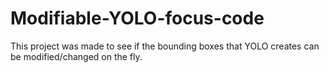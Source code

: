# Modifiable-YOLO-focus-code
This project was made to see if the bounding boxes that YOLO creates can be modified/changed on the fly.
